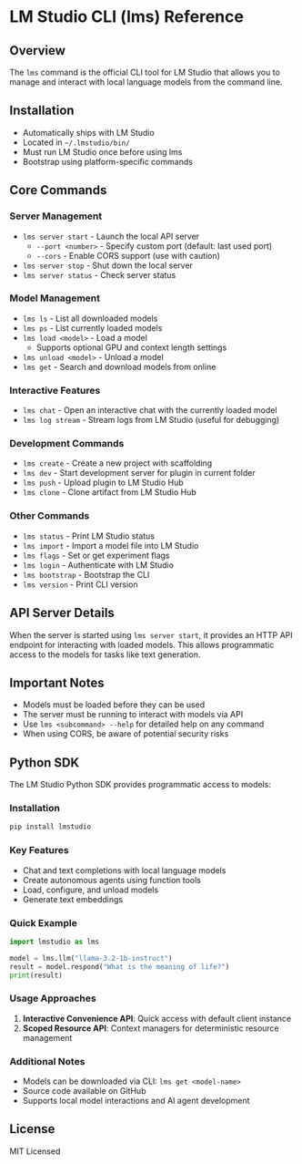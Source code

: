 # LM Studio CLI (lms) Reference

## Overview
The `lms` command is the official CLI tool for LM Studio that allows you to manage and interact with local language models from the command line.

## Installation
- Automatically ships with LM Studio
- Located in `~/.lmstudio/bin/`
- Must run LM Studio once before using lms
- Bootstrap using platform-specific commands

## Core Commands

### Server Management
- `lms server start` - Launch the local API server
  - `--port <number>` - Specify custom port (default: last used port)
  - `--cors` - Enable CORS support (use with caution)
- `lms server stop` - Shut down the local server
- `lms server status` - Check server status

### Model Management
- `lms ls` - List all downloaded models
- `lms ps` - List currently loaded models
- `lms load <model>` - Load a model
  - Supports optional GPU and context length settings
- `lms unload <model>` - Unload a model
- `lms get` - Search and download models from online

### Interactive Features
- `lms chat` - Open an interactive chat with the currently loaded model
- `lms log stream` - Stream logs from LM Studio (useful for debugging)

### Development Commands
- `lms create` - Create a new project with scaffolding
- `lms dev` - Start development server for plugin in current folder
- `lms push` - Upload plugin to LM Studio Hub
- `lms clone` - Clone artifact from LM Studio Hub

### Other Commands
- `lms status` - Print LM Studio status
- `lms import` - Import a model file into LM Studio
- `lms flags` - Set or get experiment flags
- `lms login` - Authenticate with LM Studio
- `lms bootstrap` - Bootstrap the CLI
- `lms version` - Print CLI version

## API Server Details
When the server is started using `lms server start`, it provides an HTTP API endpoint for interacting with loaded models. This allows programmatic access to the models for tasks like text generation.

## Important Notes
- Models must be loaded before they can be used
- The server must be running to interact with models via API
- Use `lms <subcommand> --help` for detailed help on any command
- When using CORS, be aware of potential security risks

## Python SDK
The LM Studio Python SDK provides programmatic access to models:

### Installation
```bash
pip install lmstudio
```

### Key Features
- Chat and text completions with local language models
- Create autonomous agents using function tools
- Load, configure, and unload models
- Generate text embeddings

### Quick Example
```python
import lmstudio as lms

model = lms.llm("llama-3.2-1b-instruct")
result = model.respond("What is the meaning of life?")
print(result)
```

### Usage Approaches
1. **Interactive Convenience API**: Quick access with default client instance
2. **Scoped Resource API**: Context managers for deterministic resource management

### Additional Notes
- Models can be downloaded via CLI: `lms get <model-name>`
- Source code available on GitHub
- Supports local model interactions and AI agent development

## License
MIT Licensed